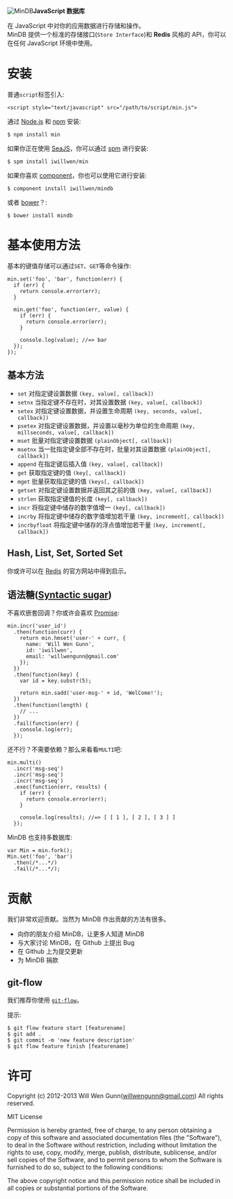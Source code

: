 ![MinDB](http://iwillwen.u.qiniudn.com/min/mindb_logo.png?123)**JavaScript 数据库**

在 JavaScript 中对你的应用数据进行存储和操作。  
MinDB 提供一个标准的存储接口(`Store Interface`)和 **Redis** 风格的 API，你可以在任何 JavaScript 环境中使用。

# 安装

普通`script`标签引入:

    <script style="text/javascript" src="/path/to/script/min.js">

通过 [Node.js](http://nodejs.org) 和 [npm](http://npmjs.org) 安装:

    $ npm install min

如果你正在使用 [SeaJS](http://seajs.org)，你可以通过 [spm](https://github.com/spmjs/spm2) 进行安装:

    $ spm install iwillwen/min

如果你喜欢 [component](http://component.io)，你也可以使用它进行安装:

    $ component install iwillwen/mindb

或者 [bower](http://bower.io/)？:

    $ bower install mindb
    
# 基本使用方法

基本的键值存储可以通过`SET`、`GET`等命令操作:

    min.set('foo', 'bar', function(err) {
      if (err) {
        return console.error(err);
      }
      
      min.get('foo', function(err, value) {
        if (err) {
          return console.error(err);
        }
        
        console.log(value); //=> bar
      });
    });

## 基本方法
- `set` 对指定键设置数据 `(key, value[, callback])`
- `setnx` 当指定键不存在时，对其设置数据 `(key, value[, callback])`
- `setex` 对指定键设置数据，并设置生命周期 `(key, seconds, value[, callback])`
- `psetex` 对指定键设置数据，并设置以毫秒为单位的生命周期 `(key, millseconds, value[, callback])`
- `mset` 批量对指定键设置数据 `(plainObject[, callback])`
- `msetnx` 当一批指定键全部不存在时，批量对其设置数据 `(plainObject[, callback])`
- `append` 在指定键后插入值 `(key, value[, callback])`
- `get` 获取指定键的值 `(key[, callback])`
- `mget` 批量获取指定键的值 `(keys[, callback])`
- `getset` 对指定键设置数据并返回其之前的值 `(key, value[, callback])`
- `strlen` 获取指定键值的长度 `(key[, callback])`
- `incr` 将指定键中储存的数字值增一 `(key[, callback])`
- `incrby` 将指定键中储存的数字值增加若干量 `(key, increment[, callback])`
- `incrbyfloat` 将指定键中储存的浮点值增加若干量 `(key, increment[, callback])`

## Hash, List, Set, Sorted Set
你或许可以在 [Redis](http://redis.io/commands) 的官方网站中得到启示。

## 语法糖([Syntactic sugar](http://zh.wikipedia.org/zh/%E8%AF%AD%E6%B3%95%E7%B3%96))
不喜欢嵌套回调？你或许会喜欢 [Promise](http://promises-aplus.github.io/promises-spec/):

    min.incr('user_id')
      .then(function(curr) {
        return min.hmset('user-' + curr, {
          name: 'Will Wen Gunn',
          id: 'iwillwen',
          email: 'willwengunn@gmail.com'
        });
      })
      .then(function(key) {
        var id = key.substr(5);
        
        return min.sadd('user-msg-' + id, 'WelCome!');
      })
      .then(function(length) {
        // ...
      })
      .fail(function(err) {
        console.log(err);
      });

还不行？不需要依赖？那么来看看`MULTI`吧:

    min.multi()
      .incr('msg-seq')
      .incr('msg-seq')
      .incr('msg-seq')
      .exec(function(err, results) {
        if (err) {
          return console.error(err);
        }
        
        console.log(results); //=> [ [ 1 ], [ 2 ], [ 3 ] ]
      });

MinDB 也支持多数据库:

    var Min = min.fork();
    Min.set('foo', 'bar')
      .then(/*...*/)
      .fail(/*...*/);

# 贡献
我们非常欢迎贡献。当然为 MinDB 作出贡献的方法有很多。

- 向你的朋友介绍 MinDB，让更多人知道 MinDB
- 与大家讨论 MinDB，在 Github 上提出 Bug
- 在 Github 上为提交更新
- 为 MinDB 捐款

## git-flow
我们推荐你使用 [`git-flow`](https://github.com/nvie/gitflow)。

提示:

    $ git flow feature start [featurename]
    $ git add .
    $ git commit -m 'new feature description'
    $ git flow feature finish [featurename]

# 许可

Copyright (c) 2012-2013 Will Wen Gunn(willwengunn@gmail.com)
All rights reserved.

MIT License

Permission is hereby granted, free of charge, to any person obtaining
a copy of this software and associated documentation files (the
"Software"), to deal in the Software without restriction, including
without limitation the rights to use, copy, modify, merge, publish,
distribute, sublicense, and/or sell copies of the Software, and to
permit persons to whom the Software is furnished to do so, subject to
the following conditions:

The above copyright notice and this permission notice shall be
included in all copies or substantial portions of the Software.
